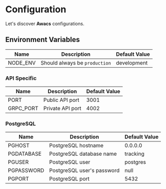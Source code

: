 # Configuration

Let's discover **Awacs** configurations.

## Environment Variables

| Name | Description | Default Value |
|---|---|---|
| NODE_ENV | Should always be `production` | development |

### API Specific

| Name | Description | Default Value |
|---|---|---|
| PORT | Public API port | 3001 |
| GRPC_PORT | Private API port | 4002 |

### PostgreSQL

| Name | Description | Default Value |
|---|---|---|
| PGHOST | PostgreSQL hostname | 0.0.0.0 |
| PGDATABASE | PostgreSQL database name | tracking |
| PGUSER | PostgreSQL user | postgres |
| PGPASSWORD | PostgreSQL user's password | null |
| PGPORT | PostgreSQL port | 5432 |
